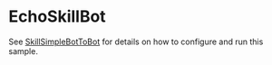 ﻿# EchoSkillBot

See [SkillSimpleBotToBot](../) for details on how to configure and run this sample.